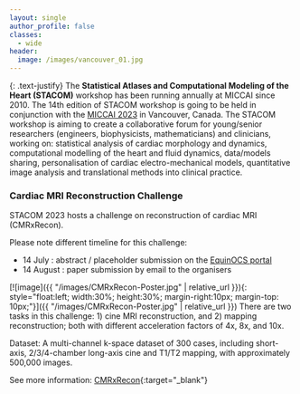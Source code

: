 ```yaml
---
layout: single
author_profile: false
classes:
  - wide
header:
  image: /images/vancouver_01.jpg
---
```


{: .text-justify}
The **Statistical Atlases and Computational Modeling of the Heart (STACOM)** workshop has been running annually at MICCAI since 2010. The 14th edition of STACOM workshop is going to be held in conjunction with the [MICCAI 2023](https://conferences.miccai.org/2023/en/) in Vancouver, Canada. The STACOM workshop is aiming to create a collaborative forum for young/senior researchers (engineers, biophysicists, mathematicians) and clinicians, working on: statistical analysis of cardiac morphology and dynamics, computational modelling of the heart and fluid dynamics, data/models sharing, personalisation of cardiac electro-mechanical models, quantitative image analysis and translational methods into clinical practice.

### Cardiac MRI Reconstruction Challenge

STACOM 2023 hosts a challenge on reconstruction of cardiac MRI (CMRxRecon).

Please note different timeline for this challenge:

* 14 July :  abstract / placeholder submission on the [EquinOCS portal](submission)
* 14 August : paper submission by email to the organisers


[![image]({{ "/images/CMRxRecon-Poster.jpg" | relative_url }}){: style="float:left; width:30%; height:30%; margin-right:10px; margin-top: 10px;"}]({{ "/images/CMRxRecon-Poster.jpg" | relative_url }}) There are two tasks in this challenge: 1) cine MRI reconstruction, and 2) mapping reconstruction; both with different acceleration factors of 4x, 8x, and 10x. 

Dataset: A multi-channel k-space dataset of 300 cases, including short-axis, 2/3/4-chamber long-axis cine and T1/T2 mapping, with approximately 500,000 images.

See more information: [CMRxRecon](https://cmrxrecon.github.io/){:target="_blank"}